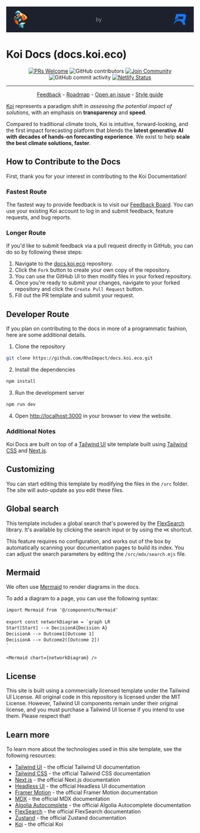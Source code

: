 <p align="center">
  <img alt="koi-by-rho-logo" src="./src/images/logos-internal/github-banner-koi-by-rho.webp">
</p>

# Koi Docs (docs.koi.eco)

<p align="center">
  <a href='http://makeapullrequest.com'><img alt='PRs Welcome' src='https://img.shields.io/badge/PRs-welcome-brightgreen.svg?style=shields'/></a>
  <img alt="GitHub contributors" src="https://img.shields.io/github/contributors/RhoImpact/docs.koi.eco"/>
  <a href='https://product.koi.eco'><img alt="Join Community" src="https://img.shields.io/badge/community-join-blue"/></a>
  <img alt="GitHub commit activity" src="https://img.shields.io/github/commit-activity/m/RhoImpact/docs.koi.eco"/>
  <a href='https://app.netlify.com/sites/koi-docs/deploys'><img alt="Netlify Status" src="https://api.netlify.com/api/v1/badges/23094999-3b88-4a3f-8040-ec49d6ba1069/deploy-status"/></a>
</p>

---

<p align="center">
  <a href="https://product.koi.eco">Feedback</a> - <a href="https://product.koi.eco/roadmap">Roadmap</a> - <a href="https://github.com/RhoImpact/docs.koi.eco/issues/new">Open an issue</a> - <a href="https://github.com/RhoImpact/docs.koi.eco/blob/main/STYLEGUIDE.md">Style guide</a>
</p>

[Koi](https://app.koi.eco?utm_source=docs-readme) represents a paradigm shift in *assessing the potential impact of solutions*, with an
emphasis on **transparency** and **speed**.

Compared to traditional climate tools, Koi is intuitive, forward-looking, and the first
impact forecasting platform that blends the **latest generative AI with decades of hands-on forecasting experience**.
We exist to help **scale the best climate solutions, faster**.

## How to Contribute to the Docs

First, thank you for your interest in contributing to the Koi Documentation!

### Fastest Route

The fastest way to provide feedback is to visit our [Feedback Board](https://product.koi.eco?utm_source=docs-readme).
You can use your existing Koi account to log in and submit feedback, feature requests, and bug reports.

### Longer Route

If you'd like to submit feedback via a pull request directly in GitHub, you can do so by following these steps:

1. Navigate to the [docs.koi.eco](https://github.com/RhoImpact/docs.koi.eco) repository.
2. Click the `Fork` button to create your own copy of the repository.
3. You can use the GitHub UI to then modify files in your forked repository.
4. Once you're ready to submit your changes, navigate to your forked repository and click the `Create Pull Request` button.
5. Fill out the PR template and submit your request.

## Developer Route
If you plan on contributing to the docs in more of a programmatic fashion, here are some additional details.

1. Clone the repository

```bash
git clone https://github.com/RhoImpact/docs.koi.eco.git
```

2. Install the dependencies

```bash
npm install
```

3. Run the development server

```bash
npm run dev
```

4. Open [http://localhost:3000](http://localhost:3000) in your browser to view the website.

### Additional Notes

Koi Docs are built on top of
a [Tailwind UI](https://tailwindui.com) site template built using [Tailwind CSS](https://tailwindcss.com) and [Next.js](https://nextjs.org).

## Customizing

You can start editing this template by modifying the files in the `/src` folder. The site will auto-update as you edit these files.

## Global search

This template includes a global search that's powered by the [FlexSearch](https://github.com/nextapps-de/flexsearch) library. It's available by clicking the search input or by using the `⌘K` shortcut.

This feature requires no configuration, and works out of the box by automatically scanning your documentation pages to build its index. You can adjust the search parameters by editing the `/src/mdx/search.mjs` file.

## Mermaid

We often use [Mermaid](https://mermaid-js.github.io/) to render diagrams in the docs.

To add a diagram to a page, you can use the following syntax:

```mdx
import Mermaid from '@/components/Mermaid'

export const networkDiagram = `graph LR
Start[Start] --> DecisionA{Decision A}
DecisionA --> Outcome1[Outcome 1]
DecisionA --> Outcome2([Outcome 2])
`

<Mermaid chart={networkDiagram} />
```

## License

This site is built using a commercially licensed template under the Tailwind UI License. All original code in this repository is licensed under the MIT License. However, Tailwind UI components remain under their original license, and you must purchase a Tailwind UI license if you intend to use them. Please respect that!

## Learn more

To learn more about the technologies used in this site template, see the following resources:

- [Tailwind UI](https://tailwindui.com) - the official Tailwind UI documentation
- [Tailwind CSS](https://tailwindcss.com/docs) - the official Tailwind CSS documentation
- [Next.js](https://nextjs.org/docs) - the official Next.js documentation
- [Headless UI](https://headlessui.dev) - the official Headless UI documentation
- [Framer Motion](https://www.framer.com/docs/) - the official Framer Motion documentation
- [MDX](https://mdxjs.com/) - the official MDX documentation
- [Algolia Autocomplete](https://www.algolia.com/doc/ui-libraries/autocomplete/introduction/what-is-autocomplete/) - the official Algolia Autocomplete documentation
- [FlexSearch](https://github.com/nextapps-de/flexsearch) - the official FlexSearch documentation
- [Zustand](https://docs.pmnd.rs/zustand/getting-started/introduction) - the official Zustand documentation
- [Koi](https://app.koi.eco?utm_source=docs-readme) - the official Koi
